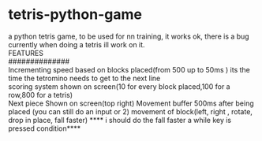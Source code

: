 # tetris-python-game
a python tetris game, to be used for nn training, it works ok, there is a bug currently when doing a tetris ill work on it.<br>
FEATURES<br>
##############<br>
Incrementing speed based on blocks placed(from 500 up to 50ms ) its the time the tetromino needs to get to the next line<br>
scoring system shown on screen(10 for every block placed,100 for a row,800 for a tetris)<br>
Next piece Shown on screen(top right)
Movement buffer 500ms after being placed (you can still do an input or 2)
movement of block(left, right , rotate, drop in place, fall faster)
**** i should do the fall faster a while key is pressed condition****
